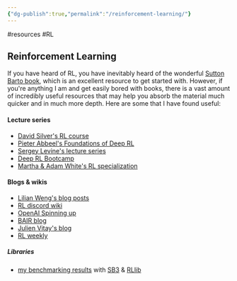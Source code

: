 ```yaml
---
{"dg-publish":true,"permalink":"/reinforcement-learning/"}
---
```



#resources #RL

## Reinforcement Learning

If you have heard of RL, you have inevitably heard of the wonderful [Sutton Barto book](http://incompleteideas.net/book/RLbook2020.pdf), which is an excellent resource to get started with. However, if you're anything I am and get easily bored with books, there is a vast amount of incredibly useful resources that may help you absorb the material much quicker and in much more depth. Here are some that I have found useful:

#### Lecture series

- [David Silver's RL course](https://youtube.com/playlist?list=PLzuuYNsE1EZAXYR4FJ75jcJseBmo4KQ9-)
- [Pieter Abbeel's Foundations of Deep RL](https://youtube.com/playlist?list=PLwRJQ4m4UJjNymuBM9RdmB3Z9N5-0IlY0)
- [Sergey Levine's lecture series](https://youtube.com/playlist?list=PL_iWQOsE6TfURIIhCrlt-wj9ByIVpbfGc)
- [Deep RL Bootcamp](https://www.youtube.com/playlist?list=PLXoDfcPNqdnkdhRCrCCdVUOtKOwuBhJdF)
- [Martha & Adam White's RL specialization](https://www.coursera.org/specializations/reinforcement-learning#courses)

#### Blogs & wikis

- [Lilian Weng's blog posts](https://lilianweng.github.io/archives/)
- [RL discord wiki](https://github.com/andyljones/reinforcement-learning-discord-wiki/wiki)
- [OpenAI Spinning up](https://spinningup.openai.com/en/latest/)
- [BAIR blog](https://bair.berkeley.edu/blog/about/)
- [Julien Vitay's blog](https://julien-vitay.net/deeprl/Introduction.html#sec:introduction)
- [RL weekly](https://v1.endtoend.ai/rl-weekly/ "https://v1.endtoend.ai/rl-weekly/")

##### Libraries

- [my benchmarking results](https://github.com/nisheetpatel/sb3-vs-rllib) with [SB3](https://github.com/DLR-RM/stable-baselines3) & [RLlib](https://docs.ray.io/en/latest/rllib/index.html)